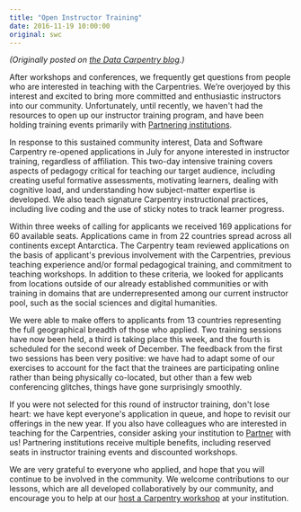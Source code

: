 ```yaml
---
title: "Open Instructor Training"
date: 2016-11-19 10:00:00
original: swc
---
```


*(Originally posted on [the Data Carpentry blog]({{site.dc_url}}/blog/open-instructor-training/).)*

After workshops and conferences, we frequently get questions from people who are interested in teaching with the
Carpentries. We’re overjoyed by this interest and excited to bring more committed and enthusiastic instructors
into our community. Unfortunately, until recently, we haven't had the resources to open up our
instructor training program, and have been holding training events primarily with
[Partnering institutions]({{site.url}}/scf/partners/).

In response to this sustained community interest, Data and Software Carpentry re-opened applications in July for
anyone interested in instructor training, regardless of affiliation.
This two-day intensive training covers aspects of pedagogy critical for teaching
our target audience, including creating useful formative assessments, motivating learners, dealing with cognitive
load, and understanding how subject-matter expertise is developed. We also teach signature Carpentry
instructional practices, including live coding and the use of sticky notes to track learner progress.

Within three weeks of calling for applicants we received 169 applications for 60 available seats. Applications
came in from 22 countries spread across all continents except Antarctica.
The Carpentry team reviewed applications on the basis of applicant's previous involvement with the Carpentries,
previous teaching experience and/or formal pedagogical training, and commitment to teaching workshops.
In addition to these criteria, we looked for applicants from locations outside of our already established
communities or with training in domains that are underrepresented among our current instructor pool,
such as the social sciences and digital humanities.

We were able to make offers to applicants from 13 countries representing the full geographical breadth of those
who applied. Two training sessions have now been held, a third is taking place this week, and the fourth is
scheduled for the second week of December.  The feedback from the first two sessions has been very positive:
we have had to adapt some of our exercises to account for the fact that the trainees are participating online
rather than being physically co-located, but other than a few web conferencing glitches, things have gone
surprisingly smoothly.

If you were not selected for this round of instructor training, don't lose heart: we have kept everyone's
application in queue, and hope to revisit our offerings in the new year. If you also have colleagues who
are interested in teaching for the Carpentries, consider asking
your institution to [Partner]({{site.url}}/scf/join/) with us! Partnering institutions receive multiple benefits,
including reserved seats in instructor training events and discounted workshops.

We are very grateful to everyone who applied, and hope that you will continue to be involved in the community.
We welcome contributions to our lessons, which are all developed collaboratively by our community, and
encourage you to help at our [host a Carpentry workshop]({{site.url}}/workshops/request/) at your institution.
